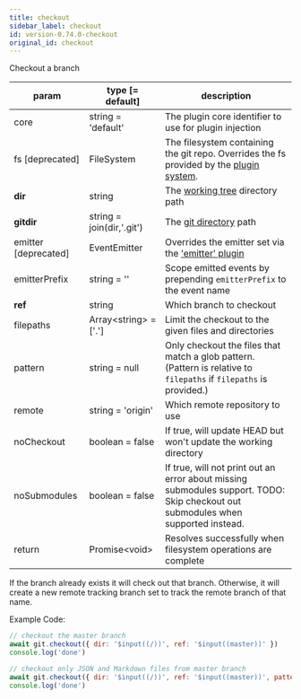 ```yaml
---
title: checkout
sidebar_label: checkout
id: version-0.74.0-checkout
original_id: checkout
---
```


Checkout a branch

| param                | type [= default]          | description                                                                                                                       |
| -------------------- | ------------------------- | --------------------------------------------------------------------------------------------------------------------------------- |
| core                 | string = 'default'        | The plugin core identifier to use for plugin injection                                                                            |
| fs [deprecated]      | FileSystem                | The filesystem containing the git repo. Overrides the fs provided by the [plugin system](./plugin_fs.md).                         |
| **dir**              | string                    | The [working tree](dir-vs-gitdir.md) directory path                                                                               |
| **gitdir**           | string = join(dir,'.git') | The [git directory](dir-vs-gitdir.md) path                                                                                        |
| emitter [deprecated] | EventEmitter              | Overrides the emitter set via the ['emitter' plugin](./plugin_emitter.md)                                                         |
| emitterPrefix        | string = ''               | Scope emitted events by prepending `emitterPrefix` to the event name                                                              |
| **ref**              | string                    | Which branch to checkout                                                                                                          |
| filepaths            | Array\<string\> = ['.']   | Limit the checkout to the given files and directories                                                                             |
| pattern              | string = null             | Only checkout the files that match a glob pattern. (Pattern is relative to `filepaths` if `filepaths` is provided.)               |
| remote               | string = 'origin'         | Which remote repository to use                                                                                                    |
| noCheckout           | boolean = false           | If true, will update HEAD but won't update the working directory                                                                  |
| noSubmodules         | boolean = false           | If true, will not print out an error about missing submodules support. TODO: Skip checkout out submodules when supported instead. |
| return               | Promise\<void\>           | Resolves successfully when filesystem operations are complete                                                                     |

If the branch already exists it will check out that branch. Otherwise, it will create a new remote tracking branch set to track the remote branch of that name.

Example Code:

```js live
// checkout the master branch
await git.checkout({ dir: '$input((/))', ref: '$input((master))' })
console.log('done')
```

```js live
// checkout only JSON and Markdown files from master branch
await git.checkout({ dir: '$input((/))', ref: '$input((master))', pattern: '$input((**\/*.{json,md}))' })
console.log('done')
```

<script>
(function rewriteEditLink() {
  const el = document.querySelector('a.edit-page-link.button');
  if (el) {
    el.href = 'https://github.com/isomorphic-git/isomorphic-git/edit/main/src/commands/checkout.js';
  }
})();
</script>